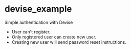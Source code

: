 # devise_example
Simple authentication with Devise


* User can't register.
* Only registered user can create new user.
* Creating new user will send password reset instructions.